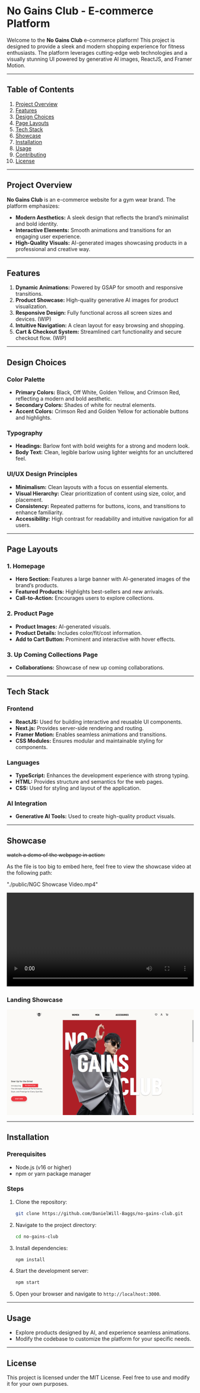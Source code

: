 # No Gains Club - E-commerce Platform

Welcome to the **No Gains Club** e-commerce platform! This project is designed to provide a sleek and modern shopping experience for fitness enthusiasts. The platform leverages cutting-edge web technologies and a visually stunning UI powered by generative AI images, ReactJS, and Framer Motion.

---

## Table of Contents

1. [Project Overview](#project-overview)
2. [Features](#features)
3. [Design Choices](#design-choices)
4. [Page Layouts](#page-layouts)
5. [Tech Stack](#tech-stack)
6. [Showcase](#showcase)
7. [Installation](#installation)
8. [Usage](#usage)
9. [Contributing](#contributing)
10. [License](#license)

---

## Project Overview

**No Gains Club** is an e-commerce website for a gym wear brand. The platform emphasizes:

- **Modern Aesthetics:** A sleek design that reflects the brand’s minimalist and bold identity.
- **Interactive Elements:** Smooth animations and transitions for an engaging user experience.
- **High-Quality Visuals:** AI-generated images showcasing products in a professional and creative way.

---

## Features

1. **Dynamic Animations:** Powered by GSAP for smooth and responsive transitions.
2. **Product Showcase:** High-quality generative AI images for product visualization.
3. **Responsive Design:** Fully functional across all screen sizes and devices. (WIP)
4. **Intuitive Navigation:** A clean layout for easy browsing and shopping.
5. **Cart & Checkout System:** Streamlined cart functionality and secure checkout flow. (WIP)

---

## Design Choices

### **Color Palette**

- **Primary Colors:** Black, Off White, Golden Yellow, and Crimson Red, reflecting a modern and bold aesthetic.
- **Secondary Colors:** Shades of white for neutral elements.
- **Accent Colors:** Crimson Red and Golden Yellow for actionable buttons and highlights.

### **Typography**

- **Headings:** Barlow font with bold weights for a strong and modern look.
- **Body Text:** Clean, legible barlow using lighter weights for an uncluttered feel.

### **UI/UX Design Principles**

- **Minimalism:** Clean layouts with a focus on essential elements.
- **Visual Hierarchy:** Clear prioritization of content using size, color, and placement.
- **Consistency:** Repeated patterns for buttons, icons, and transitions to enhance familiarity.
- **Accessibility:** High contrast for readability and intuitive navigation for all users.

---

## Page Layouts

### **1. Homepage**

- **Hero Section:** Features a large banner with AI-generated images of the brand’s products.
- **Featured Products:** Highlights best-sellers and new arrivals.
- **Call-to-Action:** Encourages users to explore collections.

### **2. Product Page**

- **Product Images:** AI-generated visuals.
- **Product Details:** Includes color/fit/cost information.
- **Add to Cart Button:** Prominent and interactive with hover effects.

### **3. Up Coming Collections Page**

- **Collaborations:** Showcase of new up coming collaborations.

---

## Tech Stack

### **Frontend**

- **ReactJS:** Used for building interactive and reusable UI components.
- **Next.js:** Provides server-side rendering and routing.
- **Framer Motion:** Enables seamless animations and transitions.
- **CSS Modules:** Ensures modular and maintainable styling for components.

### **Languages**

- **TypeScript:** Enhances the development experience with strong typing.
- **HTML:** Provides structure and semantics for the web pages.
- **CSS:** Used for styling and layout of the application.

### **AI Integration**

- **Generative AI Tools:** Used to create high-quality product visuals.

---

## Showcase

~~watch a demo of the webpage in action:~~

As the file is too big to embed here, feel free to view the showcase video at the following path:

"./public/NGC Showcase Video.mp4"

<video width="100%" controls>
  <source src="../no-gains-club/public/NGC Showcase Video.mp4" type="video/mp4">
  Your browser does not support the video tag.
</video>

### Landing Showcase

![Landing Showcase ](./public/landing-showcase.png)

---

## Installation

### **Prerequisites**

- Node.js (v16 or higher)
- npm or yarn package manager

### **Steps**

1. Clone the repository:
   ```bash
   git clone https://github.com/DanielWill-Baggs/no-gains-club.git
   ```
2. Navigate to the project directory:
   ```bash
   cd no-gains-club
   ```
3. Install dependencies:
   ```bash
   npm install
   ```
4. Start the development server:
   ```bash
   npm start
   ```
5. Open your browser and navigate to `http://localhost:3000`.

---

## Usage

- Explore products designed by AI, and experience seamless animations.
- Modify the codebase to customize the platform for your specific needs.

---

## License

This project is licensed under the MIT License. Feel free to use and modify it for your own purposes.
